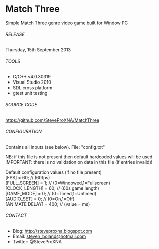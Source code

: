 # Match Three
Simple Match Three genre video game built for Window PC

###### RELEASE
Thursday, 15th September 2013

###### TOOLS
- C/C++ v4.0.30319
- Visual Studio 2010
- SDL cross platform
- gtest unit testing

###### SOURCE CODE
https://github.com/SteveProXNA/MatchThree

###### CONFIGURATION
Contains all inputs (see below).  File: "config.txt"

NB: if this file is not present then default hardcoded values will be used.
<br />
IMPORTANT: there is no validation on data in this file (if entries invalid)!

Default configuration values (if no file present)<br />
[FPS]			= 60;	// (60fps)<br />
[FULL_SCREEN]	= 1;	// (0=Windowed,1=Fullscreen)<br />
[CLOCK_LENGTH]	= 60;	// (60s game length)<br />
[GAME_MODE]		= 0; 	// (0=Timed,1=Untimed)<br />
[AUDIO_SET]		= 0;	// (0=On,1=Off)<br />
[ANIMATE DELAY]	= 400;	// (value = ms)<br />

###### CONTACT
- Blog:		http://steveproxna.blogspot.com
- Email:	steven_boland@hotmail.com
- Twitter:	@SteveProXNA
